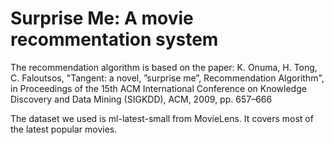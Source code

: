 # Surprise Me: A movie recommentation system

The recommendation algorithm is based on the paper: K. Onuma, H. Tong, C. Faloutsos, "Tangent: a novel, ”surprise me”, Recommendation Algorithm", in Proceedings of the 15th ACM International Conference on Knowledge Discovery and Data Mining (SIGKDD), ACM, 2009, pp. 657–666

The dataset we used is ml-latest-small from MovieLens. It covers most of the latest popular movies. 
